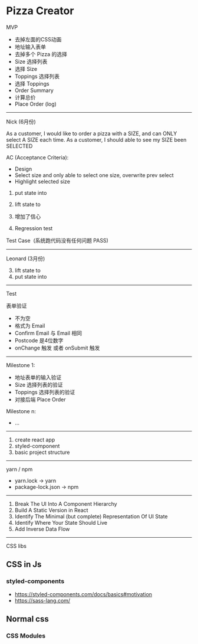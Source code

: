 # Pizza Creator

MVP 

- 去掉左面的CSS动画
- 地址输入表单
- 去掉多个 Pizza 的选择
- Size 选择列表
- 选择 Size
- Toppings 选择列表
- 选择 Toppings
- Order Summary
- 计算总价
- Place Order (log)

---
Nick (6月份)

As a customer, I would like to order a pizza with a SIZE, and can ONLY select A SIZE each time.
As a customer, I should able to see my SIZE been SELECTED

AC (Acceptance Criteria):
- Design
- Select size and only able to select one size, overwrite prev select
- Highlight selected size

1. put state into <Size />
2. lift state to <SelectTheSize />

1. 增加了信心
2. Regression test

Test Case  (系统跑代码没有任何问题 PASS)

---

Leonard (3月份)

3. lift state to <App />
4. put state into <OrderSummary />

---

Test

表单验证
- 不为空
- 格式为 Email
- Confirm Email 与 Email 相同
- Postcode 是4位数字
- onChange 触发 或者 onSubmit 触发

---

Milestone 1:
- 地址表单的输入验证
- Size 选择列表的验证
- Toppings 选择列表的验证
- 对接后端 Place Order

Milestone n:
- ...

---

1. create react app
2. styled-component
3. basic project structure

---

yarn / npm

- yarn.lock -> yarn
- package-lock.json -> npm

---

1. Break The UI Into A Component Hierarchy
2. Build A Static Version in React
3. Identify The Minimal (but complete) Representation Of UI State
4. Identify Where Your State Should Live
5. Add Inverse Data Flow

---

CSS libs

## CSS in Js

### styled-components

- https://styled-components.com/docs/basics#motivation
- https://sass-lang.com/

## Normal css

### CSS Modules
